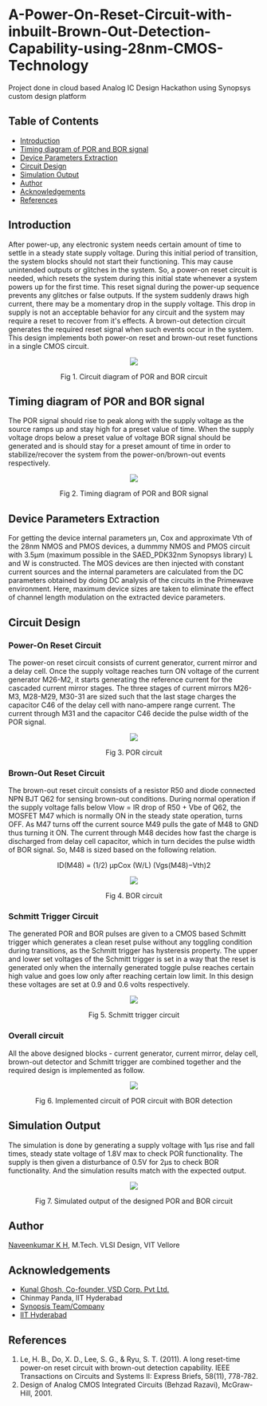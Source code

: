 # A-Power-On-Reset-Circuit-with-inbuilt-Brown-Out-Detection-Capability-using-28nm-CMOS-Technology
Project done in cloud based Analog IC Design Hackathon using Synopsys custom design platform

## Table of Contents

- [Introduction](https://github.com/Naveenkumar-kh/A-Power-On-Reset-Circuit-with-inbuilt-Brown-Out-Detection-Capability-using-CMOS/blob/main/README.md#introduction)
- [Timing diagram of POR and BOR signal](https://github.com/Naveenkumar-kh/A-Power-On-Reset-Circuit-with-inbuilt-Brown-Out-Detection-Capability-using-CMOS/edit/main/README.md#timing-diagram-of-por-and-bor-signal)
- [Device Parameters Extraction](https://github.com/Naveenkumar-kh/A-Power-On-Reset-Circuit-with-inbuilt-Brown-Out-Detection-Capability-using-CMOS/edit/main/README.md#device-parameters-extraction)
- [Circuit Design](https://github.com/Naveenkumar-kh/A-Power-On-Reset-Circuit-with-inbuilt-Brown-Out-Detection-Capability-using-CMOS/edit/main/README.md#device-parameters-extraction)
- [Simulation Output](https://github.com/Naveenkumar-kh/A-Power-On-Reset-Circuit-with-inbuilt-Brown-Out-Detection-Capability-using-CMOS/edit/main/README.md#simulation-output)
- [Author](https://github.com/Naveenkumar-kh/A-Power-On-Reset-Circuit-with-inbuilt-Brown-Out-Detection-Capability-using-CMOS/edit/main/README.md#author)
- [Acknowledgements](https://github.com/Naveenkumar-kh/A-Power-On-Reset-Circuit-with-inbuilt-Brown-Out-Detection-Capability-using-CMOS/edit/main/README.md#acknowledgements)
- [References](https://github.com/Naveenkumar-kh/A-Power-On-Reset-Circuit-with-inbuilt-Brown-Out-Detection-Capability-using-CMOS/edit/main/README.md#references)

## Introduction

After power-up, any electronic system needs certain amount of time to settle in a steady state supply voltage. During this initial period of transition, the system blocks should not start their functioning. This may cause unintended outputs or glitches in the system. So, a power-on reset circuit is needed, which resets the system during this initial state whenever a system powers up for the first time. This reset signal during the power-up sequence prevents any glitches or false outputs. If the system suddenly draws high current, there may be a momentary drop in the supply voltage. This drop in supply is not an acceptable behavior for any circuit and the system may require a reset to recover from it's effects. A brown-out detection circuit generates the required reset signal when such events occur in the system. This design implements both power-on reset and brown-out reset functions in a single CMOS circuit.

<p align="center">
<img src="https://user-images.githubusercontent.com/59077160/156010051-233cb14a-0633-4666-9d93-5c246ef6a79e.jpg">
</p>
<p align="center">
Fig 1. Circuit diagram of POR and BOR circuit
</p>

## Timing diagram of POR and BOR signal

The POR signal should rise to peak along with the supply voltage as the source ramps up and stay high for a preset value of time. When the supply voltage drops below a preset value of voltage BOR signal should be generated and is should stay for a preset amount of time in order to stabilize/recover the system from the power-on/brown-out events respectively. 

<p align="center">
<img src="https://user-images.githubusercontent.com/59077160/156047687-7b7d32fb-a69a-4de2-9b2c-d7d704e6fc44.jpg">
</p>
<p align="center">
Fig 2. Timing diagram of POR and BOR signal
</p>

## Device Parameters Extraction

For getting the device internal parameters µn, Cox and approximate Vth of the 28nm NMOS and PMOS devices, a dummmy NMOS and PMOS circuit with 3.5µm (maximum possible in the SAED_PDK32nm Synopsys library) L and W is constructed. The MOS devices are then injected with constant current sources and the internal parameters are calculated from the DC parameters obtained by doing DC analysis of the circuits in the Primewave environment. Here, maximum device sizes are taken to eliminate the effect of channel length modulation on the extracted device parameters.

## Circuit Design

### Power-On Reset Circuit

The power-on reset circuit consists of current generator, current mirror and a delay cell. Once the supply voltage reaches turn ON voltage of the current generator M26-M2, it starts generating the reference current for the cascaded current mirror stages. The three stages of current mirrors M26-M3, M28-M29, M30-31 are sized such that the last stage charges the capacitor C46 of the delay cell with nano-ampere range current. The current through M31 and the capacitor C46 decide the pulse width of the POR signal.

<p align="center">
<img src="https://user-images.githubusercontent.com/59077160/156036821-b3729fc0-4591-48e8-9cdb-22e06c08dacb.jpg">
</p>
<p align="center">
Fig 3. POR circuit
</p>

### Brown-Out Reset Circuit

The brown-out reset circuit consists of a resistor R50 and diode connected NPN BJT Q62 for sensing brown-out conditions. During normal operation if the supply voltage falls below Vlow = IR drop of R50 + Vbe of Q62, the MOSFET M47 which is normally ON in the steady state operation, turns OFF. As M47 turns off the current source M49 pulls the gate of M48 to GND thus turning it ON. The current through M48 decides how fast the charge is discharged from delay cell capacitor, which in turn decides the pulse width of BOR signal. So, M48 is sized based on the following relation. 

<p align="center">
ID(M48) = (1/2) µpCox (W/L) (Vgs(M48)−Vth)2

<p align="center">
<img src="https://user-images.githubusercontent.com/59077160/156040906-5155ceaf-d868-4a92-844d-668c0c9da53d.jpg">
</p>
<p align="center">
Fig 4. BOR circuit
</p>

### Schmitt Trigger Circuit

The generated POR and BOR pulses are given to a CMOS based Schmitt trigger which generates a clean reset pulse without any toggling condition during transitions, as the Schmitt trigger has hysteresis property. The upper and lower set voltages of the Schmitt trigger is set in a way that the reset is generated only when the internally generated toggle pulse reaches certain high value and goes low only after reaching certain low limit. In this design these voltages are set at 0.9 and 0.6 volts respectively.

<p align="center">
<img src="https://user-images.githubusercontent.com/59077160/156045749-77a48a02-05ae-4a4c-bdd9-624ce9129e37.jpg">
</p>
<p align="center">
Fig 5. Schmitt trigger circuit
</p>

### Overall circuit

All the above designed blocks - current generator, current mirror, delay cell, brown-out detector and Schmitt trigger are combined together and the required design is implemented as follow.

<p align="center">
<img src="https://user-images.githubusercontent.com/59077160/156046407-486ba96c-b5f8-438c-b0cd-9126bc176ed1.jpg">
</p>
<p align="center">
Fig 6. Implemented circuit of POR circuit with BOR detection
</p>

## Simulation Output

The simulation is done by generating a supply voltage with 1µs rise and fall times, steady state voltage of 1.8V max to check POR functionality. The supply is then given a disturbance of 0.5V for 2µs to check BOR functionality. And the simulation results match with the expected output.

<p align="center">
<img src="https://user-images.githubusercontent.com/59077160/156047290-314a0e19-7909-4d5f-950d-8532e2be0b83.jpg">
</p>
<p align="center">
Fig 7. Simulated output of the designed POR and BOR circuit
</p>

## Author

[Naveenkumar K H](www.linkedin.com/in/naveenkumar-kh), M.Tech. VLSI Design, VIT Vellore 

## Acknowledgements

- [Kunal Ghosh, Co-founder, VSD Corp. Pvt Ltd.](https://www.linkedin.com/in/kunal-ghosh-vlsisystemdesign-com-28084836)
- Chinmay Panda, IIT Hyderabad
- [Synopsis Team/Company](synopsys.com/company/contact-synopsys/office-locations/india/about-synopsys-india.html)
- [IIT Hyderabad](https://www.iith.ac.in/events/2022/02/15/Cloud-Based-Analog-IC-Design-Hackathon/)

## References

1. Le, H. B., Do, X. D., Lee, S. G., & Ryu, S. T. (2011). A long reset-time power-on reset circuit with brown-out detection capability. IEEE Transactions on Circuits and Systems II: Express Briefs, 58(11), 778-782.<br/>
2. Design of Analog CMOS Integrated Circuits (Behzad Razavi), McGraw-Hill, 2001.

